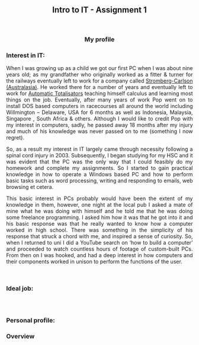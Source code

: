 <!DOCTYPE html>
<html>
<head>

</head>

<body>
<h2 align="center" class="ass1font" style="color:#b3cde0";>&nbsp;</h2>
<h2 align="center" class="ass1font">Intro to IT - Assignment 1</h2>
<p>&nbsp;</p>
<h3 align="center" class="ass1font">My profile</h3>
<h3 align="left" class="ass1font">Interest in IT:</h3>
<p align="justify" class="ass1select">When I was growing up as a  child we got our first PC when I was about nine years old; as my grandfather  who originally worked as a fitter &amp; turner for the railways eventually left  to work for a company called <a href="https://www.radiomuseum.org/dsp_hersteller_detail.cfm?company_id=7578">Stromberg-Carlson  (Australasia)</a>. He worked there for a number of years and  eventually left to work for <a href="http://members.ozemail.com.au/~bconlon/atl.htm">Automatic  Totalisators</a> teaching himself calculus and learning most things on the job.  Eventually, after many years of work Pop went on to install DOS based computers  in racecourses all around the world including Willmington – Delaware, USA for 6  months as well as Indonesia, Malaysia, Singapore , South Africa &amp; others.  Although I would like to credit Pop with my interest in computers, sadly, he  passed away 18 months after my injury  and much of his knowledge was never passed on to  me (something I now regret). </p>
<p align="justify" class="ass1select">So, as a result my interest  in IT largely came through necessity following a spinal cord injury in 2003. Subsequently,  I began studying for my HSC and it was evident that the PC was the only way  that I could feasibly do my homework and complete my assignments. So I started  to gain practical knowledge in how to operate a Windows based PC and how to  perform basic tasks such as word processing, writing and responding to emails,  web browsing et cetera. </p>
<p align="justify" class="ass1select">This basic interest in PCs  probably would have been the extent of my knowledge in them, however, one night  at the local pub I asked a mate of mine what he was doing with himself and he  told me that he was doing some freelance programming. I asked him how it was  that he got into it and his basic response was that he really wanted to know  how a computer worked in high school. There was something in the simplicity of his  response that struck a chord with me, and inspired a sense of curiosity. So,  when I returned to uni I did a YouTube search on ‘how to build a computer’ and  proceeded to watch countless hours of footage of custom-built PCs. From then on  I was hooked, and had a deep interest in how computers and their components  worked in unison to perform the functions of the user.</p>
<p align="left">&nbsp;</p>
<h3 class="ass1font">Ideal job:</h3>
<h3 align="left">&nbsp;</h3>
<h3 class="ass1font"><strong>Personal profile:</strong></h3>
<h3 align="left" class="ass1font"><strong>Overview </strong></h3>
<p align="left">&nbsp;</p>
</body>
</html>

